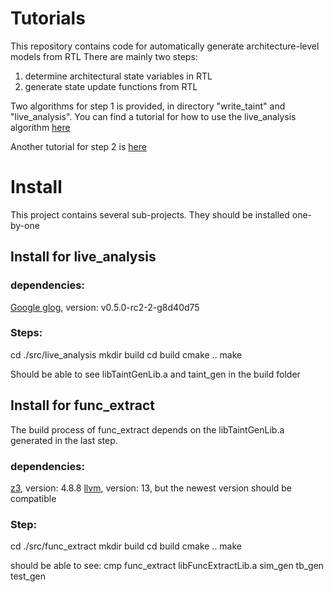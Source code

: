 # Tutorials
This repository contains code for automatically generate architecture-level models from RTL
There are mainly two steps:
1. determine architectural state variables in RTL
2. generate state update functions from RTL

Two algorithms for step 1 is provided, in directory "write_taint" and "live_analysis". You can find a tutorial for how to use the live_analysis algorithm [here](https://github.com/yuzeng2333/autoGenILA/tree/main/src/live_analysis/tutorial)

Another tutorial for step 2 is [here](https://github.com/yuzeng2333/autoGenILA/tree/main/src/func_extract/tutorial)


# Install
This project contains several sub-projects. They should be installed one-by-one

## Install for live_analysis

### dependencies:
[Google glog](https://github.com/google/glog), version: v0.5.0-rc2-2-g8d40d75

### Steps:
cd ./src/live_analysis
mkdir build
cd build
cmake ..
make

Should be able to see libTaintGenLib.a and taint_gen in the build folder


## Install for func_extract
The build process of func_extract depends on the libTaintGenLib.a generated in the last step.

### dependencies:
[z3](https://github.com/Z3Prover/z3), version: 4.8.8
[llvm](https://github.com/llvm/llvm-project), version: 13, but the newest version should be compatible

### Step:
cd ./src/func_extract
mkdir build
cd build
cmake ..
make

should be able to see: cmp  func_extract  libFuncExtractLib.a  sim_gen  tb_gen  test_gen

